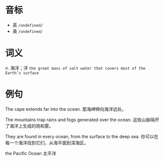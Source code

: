 # 音标

- 英 `/undefined/`
- 美 `/undefined/`

# 词义

n. 海洋；洋
`the great mass of salt water that covers most of the Earth’s surface`

# 例句

The cape extends far into the ocean.
那海岬伸向海洋远处。

The mountains trap rains and fogs generated over the ocean.
这些山脉隔开了海洋上生成的雨和雾。

They are found in every ocean, from the surface to the deep sea.
你可以在每一个海洋找到它们，从海平面到深海区。

the Pacific Ocean
太平洋


